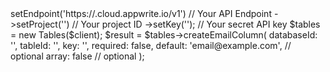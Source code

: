 <?php

use Appwrite\Client;
use Appwrite\Services\Tables;

$client = (new Client())
    ->setEndpoint('https://<REGION>.cloud.appwrite.io/v1') // Your API Endpoint
    ->setProject('<YOUR_PROJECT_ID>') // Your project ID
    ->setKey('<YOUR_API_KEY>'); // Your secret API key

$tables = new Tables($client);

$result = $tables->createEmailColumn(
    databaseId: '<DATABASE_ID>',
    tableId: '<TABLE_ID>',
    key: '',
    required: false,
    default: 'email@example.com', // optional
    array: false // optional
);